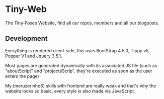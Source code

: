 # Tiny-Web

The Tiny-Foxes Website, find all our repos, members and all our blogposts.

## Development

Everything is rendered client-side, this uses BootStrap 4.5.0, Tippy v5, Popper V1 and Jquery 3.5.1.

Most pages are generated dynamically with its associated JS file (such as "aboutScript" and "projectsScrip", they're executed as soon as the user enters the page)

My (moruzerinho6) skills with frontend are really weak and that's why the website looks so basic, every style is also made via JavaScript.